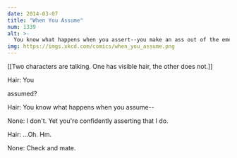 ```yaml
---
date: 2014-03-07
title: "When You Assume"
num: 1339
alt: >-
  You know what happens when you assert--you make an ass out of the emergency response team.
img: https://imgs.xkcd.com/comics/when_you_assume.png
---
```

[[Two characters are talking.  One has visible hair, the other does not.]]

Hair: You 

assumed?

Hair: You know what happens when you assume--

None: I don't.  Yet you're confidently asserting that I do.

Hair: ...Oh. Hm.

None: Check and mate.


